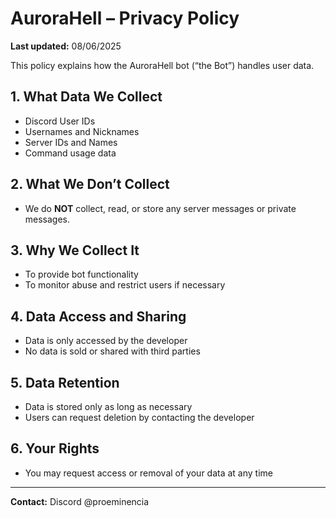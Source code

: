 # AuroraHell – Privacy Policy
**Last updated:** 08/06/2025

This policy explains how the AuroraHell bot (“the Bot”) handles user data.

## 1. What Data We Collect
- Discord User IDs  
- Usernames and Nicknames  
- Server IDs and Names  
- Command usage data

## 2. What We Don’t Collect
- We do **NOT** collect, read, or store any server messages or private messages.

## 3. Why We Collect It
- To provide bot functionality  
- To monitor abuse and restrict users if necessary

## 4. Data Access and Sharing
- Data is only accessed by the developer  
- No data is sold or shared with third parties

## 5. Data Retention
- Data is stored only as long as necessary  
- Users can request deletion by contacting the developer

## 6. Your Rights
- You may request access or removal of your data at any time

---

**Contact:** Discord @proeminencia
